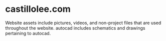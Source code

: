 # castillolee.com
Website
assets include pictures, videos, and non-project files that are used throughout the website.
autocad includes schematics and drawings pertaining to autocad.
